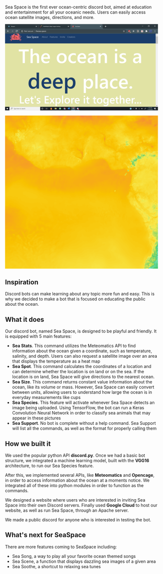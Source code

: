 Sea Space is the first ever ocean-centric discord bot, aimed at education and entertainment for all your oceanic needs. Users can easily access ocean satellite images, directions, and more.

![Our website](2020-07-19.png)

![Sample of satellite image](ss_discordBot/temp_pic.png)

## Inspiration
Discord bots can make learning about any topic more fun and easy. This is why we decided to make a bot that is focused on educating the public about the ocean.

## What it does
Our discord bot, named Sea Space, is designed to be playful and friendly. It is equipped with 5 main features:
* **Sea Stats**. This command utilizes the Meteomatics API to find information about the ocean given a coordinate, such as temperature, salinity, and depth. Users can also request a satellite image over an area that displays the temperature as a heat map
* **Sea Spot**. This command calculates the coordinates of a location and can determine whether the location is on land or on the sea. If the location is on land, Sea Space will give directions to the nearest ocean.
* **Sea Size**. This command returns constant value information about the ocean, like its volume or mass. However, Sea Space can easily convert between units, allowing users to understand how large the ocean is in everyday measurements like cups
* **Sea Species**. This feature will activate whenever Sea Space detects an image being uploaded. Using TensorFlow, the bot can run a Keras Convolution Neural Network in order to classify sea animals that may appear in these pictures
* **Sea Support**. No bot is complete without a help command. Sea Support will list all the commands, as well as the format for properly calling them

## How we built it
We used the popular python API **discord.py**. Once we had a basic bot structure, we integrated a machine learning model, built with the **VGG16** architecture, to run our Sea Species feature.

After this, we implemented several APIs, like **Meteomatics** and **Opencage**, in order to access information about the ocean at a moments notice. We integrated all of these into python modules in order to function as the commands.

We designed a website where users who are interested in inviting Sea Space into their own Discord servers.
Finally used **Google Cloud** to host our website, as well as run Sea Space, through an Apache server. 

We made a public discord for anyone who is interested in testing the bot.
## What's next for SeaSpace
There are more features coming to SeaSpace including:
* Sea Song, a way to play all your favorite ocean themed songs
* Sea Scene, a function that displays dazzling sea images of a given area
* Sea Soothe, a shortcut to relaxing sea tunes
